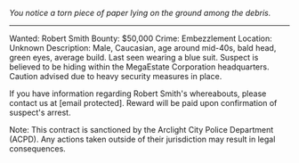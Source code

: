 
*You notice a torn piece of paper lying on the ground among the debris.*

---

Wanted: Robert Smith
Bounty: $50,000
Crime: Embezzlement
Location: Unknown
Description: Male, Caucasian, age around mid-40s, bald head, green eyes, average build. Last seen wearing a blue suit. Suspect is believed to be hiding within the MegaEstate Corporation headquarters. Caution advised due to heavy security measures in place.

If you have information regarding Robert Smith's whereabouts, please contact us at [email protected]. Reward will be paid upon confirmation of suspect's arrest.

Note: This contract is sanctioned by the Arclight City Police Department (ACPD). Any actions taken outside of their jurisdiction may result in legal consequences.

